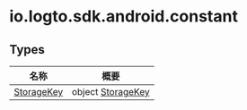 # io.logto.sdk.android.constant

## Types

| 名称                                | 概要                                       |
| ----------------------------------- | ------------------------------------------ |
| [StorageKey](-storage-key/index.md) | object [StorageKey](-storage-key/index.md) |
